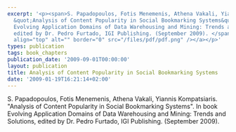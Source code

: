 ```yaml
---
excerpt: '<p><span>S. Papadopoulos, Fotis Menemenis, Athena Vakali, Yiannis Kompatsiaris.
  &quot;Analysis of Content Popularity in Social Bookmarking Systems&quot;. In book
  Evolving Application Domains of Data Warehousing and Mining: Trends and Solutions,
  edited by Dr. Pedro Furtado, IGI Publishing. (September 2009). </span><a href="/mklab_people/papadop/pubs/papadopoulos2008_AnalysisOfContentPopularityInSBS_copyrighted.pdf"><img
  align="top" alt="" border="0" src="/files/pdf/pdf.png" /></a></p>'
types: publication
tags: book_chapters
publication_date: '2009-09-01T00:00:00'
layout: publication
title: Analysis of Content Popularity in Social Bookmarking Systems
date: '2009-01-19T16:21:14+02:00'
---
```

<p><span>S. Papadopoulos, Fotis Menemenis, Athena Vakali, Yiannis Kompatsiaris. &quot;Analysis of Content Popularity in Social Bookmarking Systems&quot;. In book Evolving Application Domains of Data Warehousing and Mining: Trends and Solutions, edited by Dr. Pedro Furtado, IGI Publishing. (September 2009). </span><a href="/mklab_people/papadop/pubs/papadopoulos2008_AnalysisOfContentPopularityInSBS_copyrighted.pdf"><img align="top" alt="" border="0" src="/files/pdf/pdf.png" /></a></p>
